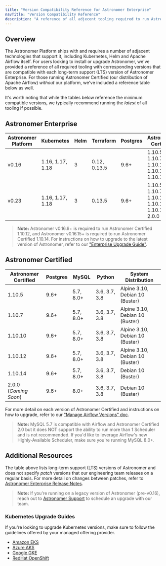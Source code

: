 ```yaml
---
title: "Version Compatibility Reference for Astronomer Enterprise"
navTitle: "Version Compatibility Reference"
description: "A reference of all adjecent tooling required to run Astronomer Enterprise and corresponding version compatibility."
---
```


## Overview

The Astronomer Platform ships with and requires a number of adjacent technologies that support it, including Kubernetes, Helm and Apache Airflow itself. For users looking to install or upgrade Astronomer, we've provided a reference of all required tooling with corresponding versions that are compatible with each long-term support (LTS) version of Astronomer Enterprise. For those running Astronomer Certified (our distribution of Apache Airflow) _without_ our platform, we've included a reference table below as well.

It's worth noting that while the tables below reference the minimum compatible versions, we typically recommend running the _latest_ of all tooling if possible.

## Astronomer Enterprise

| Astronomer Platform  | Kubernetes        | Helm | Terraform | Postgres | Astronomer Certified                             | Python       |
|----------------------|------------------|------|-----------|----------|--------------------------------------------------|---------------|
| v0.16                | 1.16, 1.17, 1.18 | 3    | 0.12, 0.13.5      | 9.6+     | 1.10.5, 1.10.7, 1.10.10, 1.10.12, 1.10.14        | 3.6, 3.7, 3.8 |
| v0.23                | 1.16, 1.17, 1.18 | 3    | 0.13.5      | 9.6+     | 1.10.5, 1.10.7, 1.10.10, 1.10.12, 1.10.14, 2.0.0 | 3.6, 3.7, 3.8 |

> **Note:** Astronomer v0.16.9+ is required to run Astronomer Certified 1.10.12, and Astronomer v0.16.15+ is required to run Astronomer Certified 1.10.14. For instructions on how to upgrade to the latest version of Astronomer, refer to our ["Enterprise Upgrade Guide"](https://www.astronomer.io/docs/enterprise/next/manage-astronomer/upgrade-patch/).

## Astronomer Certified

| Astronomer Certified    | Postgres | MySQL     | Python        | System Distribution             |
|-------------------------|----------|-----------|---------------|---------------------------------|
| 1.10.5                  | 9.6+     | 5.7, 8.0+ | 3.6, 3.7, 3.8 | Alpine 3.10, Debian 10 (Buster) |
| 1.10.7                  | 9.6+     | 5.7, 8.0+ | 3.6, 3.7, 3.8 | Alpine 3.10, Debian 10 (Buster) |
| 1.10.10                 | 9.6+     | 5.7, 8.0+ | 3.6, 3.7, 3.8 | Alpine 3.10, Debian 10 (Buster) |
| 1.10.12                 | 9.6+     | 5.7, 8.0+ | 3.6, 3.7, 3.8 | Alpine 3.10, Debian 10 (Buster) |
| 1.10.14 | 9.6+     | 5.7, 8.0+ | 3.6, 3.7, 3.8 | Debian 10 (Buster)              |
| 2.0.0 (*Coming Soon*)   | 9.6+     | 8.0+      | 3.6, 3.7, 3.8 | Debian 10 (Buster)              |

For more detail on each version of Astronomer Certified and instructions on how to upgrade, refer to our ["Manage Airflow Versions" doc](https://www.astronomer.io/docs/enterprise/next/customize-airflow/manage-airflow-versions/).

> **Note:** MySQL 5.7 is compatible with Airflow and Astronomer Certified 2.0 but it does NOT support the ability to run more than 1 Scheduler and is not recommended. If you'd like to leverage Airflow's new Highly-Available Scheduler, make sure you're running MySQL 8.0+.

## Additional Resources

The table above lists long-term support (LTS) versions of Astronomer and does not specify _patch_ versions that our engineering team releases on a regular basis. For more detail on changes between patches, refer to [Astronomer Enterprise Release Notes](https://www.astronomer.io/docs/enterprise/next/resources/release-notes/).

> **Note:** If you're running on a legacy version of Astronomer (pre-v0.16), reach out to [Astronomer Support](https://support.astronomer.io) to schedule an upgrade with our team.

### Kubernetes Upgrade Guides

If you're looking to upgrade Kubernetes versions, make sure to follow the guidelines offered by your managed offering provider.

- [Amazon EKS](https://docs.aws.amazon.com/eks/latest/userguide/update-cluster.html)
- [Azure AKS](https://docs.microsoft.com/en-us/azure/aks/upgrade-cluster)
- [Google GKE](https://cloud.google.com/kubernetes-engine/docs/concepts/cluster-upgrades)
- [RedHat OpenShift](https://docs.openshift.com/container-platform/4.6/updating/updating-cluster-between-minor.html)
